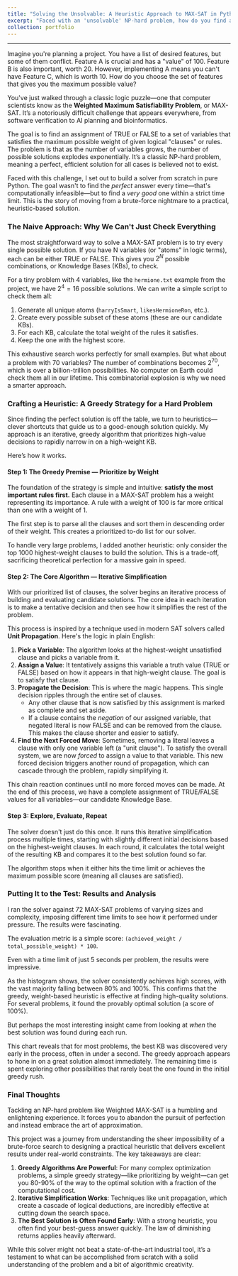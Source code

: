 ```yaml
---
title: "Solving the Unsolvable: A Heuristic Approach to MAX-SAT in Python"
excerpt: "Faced with an 'unsolvable' NP-hard problem, how do you find a great answer when the perfect one is out of reach? This post details the journey of building a Weighted MAX-SAT solver from scratch in Python. I explore why brute-force solutions fail spectacularly and break down the design of a greedy, iterative heuristic that quickly hones in on high-quality solutions under tight time constraints. Dive into the strategy, the results, and the lessons learned from tackling a classic combinatorial nightmare."
collection: portfolio
---
```



-----

Imagine you're planning a project. You have a list of desired features, but some of them conflict. Feature A is crucial and has a "value" of 100. Feature B is also important, worth 20. However, implementing A means you can't have Feature C, which is worth 10. How do you choose the set of features that gives you the maximum possible value?

You've just walked through a classic logic puzzle—one that computer scientists know as the **Weighted Maximum Satisfiability Problem**, or MAX-SAT. It’s a notoriously difficult challenge that appears everywhere, from software verification to AI planning and bioinformatics.

The goal is to find an assignment of TRUE or FALSE to a set of variables that satisfies the maximum possible weight of given logical "clauses" or rules. The problem is that as the number of variables grows, the number of possible solutions explodes exponentially. It’s a classic NP-hard problem, meaning a perfect, efficient solution for all cases is believed not to exist.

Faced with this challenge, I set out to build a solver from scratch in pure Python. The goal wasn't to find the *perfect* answer every time—that's computationally infeasible—but to find a *very good* one within a strict time limit. This is the story of moving from a brute-force nightmare to a practical, heuristic-based solution.

### The Naive Approach: Why We Can't Just Check Everything

The most straightforward way to solve a MAX-SAT problem is to try every single possible solution. If you have N variables (or "atoms" in logic terms), each can be either TRUE or FALSE. This gives you $2^N$ possible combinations, or Knowledge Bases (KBs), to check.

For a tiny problem with 4 variables, like the `hermione.txt` example from the project, we have $2^4 = 16$ possible solutions. We can write a simple script to check them all:

1.  Generate all unique atoms (`harryIsSmart`, `likesHermioneRon`, etc.).
2.  Create every possible subset of these atoms (these are our candidate KBs).
3.  For each KB, calculate the total weight of the rules it satisfies.
4.  Keep the one with the highest score.

This exhaustive search works perfectly for small examples. But what about a problem with 70 variables? The number of combinations becomes $2^{70}$, which is over a billion-trillion possibilities. No computer on Earth could check them all in our lifetime. This combinatorial explosion is why we need a smarter approach.

### Crafting a Heuristic: A Greedy Strategy for a Hard Problem

Since finding the perfect solution is off the table, we turn to heuristics—clever shortcuts that guide us to a good-enough solution quickly. My approach is an iterative, greedy algorithm that prioritizes high-value decisions to rapidly narrow in on a high-weight KB.

Here’s how it works.

#### Step 1: The Greedy Premise — Prioritize by Weight

The foundation of the strategy is simple and intuitive: **satisfy the most important rules first.** Each clause in a MAX-SAT problem has a weight representing its importance. A rule with a weight of 100 is far more critical than one with a weight of 1.

The first step is to parse all the clauses and sort them in descending order of their weight. This creates a prioritized to-do list for our solver.

To handle very large problems, I added another heuristic: only consider the top 1000 highest-weight clauses to build the solution. This is a trade-off, sacrificing theoretical perfection for a massive gain in speed.

#### Step 2: The Core Algorithm — Iterative Simplification

With our prioritized list of clauses, the solver begins an iterative process of building and evaluating candidate solutions. The core idea in each iteration is to make a tentative decision and then see how it simplifies the rest of the problem.

This process is inspired by a technique used in modern SAT solvers called **Unit Propagation**. Here's the logic in plain English:

1.  **Pick a Variable**: The algorithm looks at the highest-weight unsatisfied clause and picks a variable from it.
2.  **Assign a Value**: It tentatively assigns this variable a truth value (TRUE or FALSE) based on how it appears in that high-weight clause. The goal is to satisfy that clause.
3.  **Propagate the Decision**: This is where the magic happens. This single decision ripples through the entire set of clauses.
      * Any other clause that is now satisfied by this assignment is marked as complete and set aside.
      * If a clause contains the *negation* of our assigned variable, that negated literal is now FALSE and can be removed from the clause. This makes the clause shorter and easier to satisfy.
4.  **Find the Next Forced Move**: Sometimes, removing a literal leaves a clause with only one variable left (a "unit clause"). To satisfy the overall system, we are now *forced* to assign a value to that variable. This new forced decision triggers another round of propagation, which can cascade through the problem, rapidly simplifying it.

This chain reaction continues until no more forced moves can be made. At the end of this process, we have a complete assignment of TRUE/FALSE values for all variables—our candidate Knowledge Base.

#### Step 3: Explore, Evaluate, Repeat

The solver doesn't just do this once. It runs this iterative simplification process multiple times, starting with slightly different initial decisions based on the highest-weight clauses. In each round, it calculates the total weight of the resulting KB and compares it to the best solution found so far.

The algorithm stops when it either hits the time limit or achieves the maximum possible score (meaning all clauses are satisfied).

### Putting It to the Test: Results and Analysis

I ran the solver against 72 MAX-SAT problems of varying sizes and complexity, imposing different time limits to see how it performed under pressure. The results were fascinating.

The evaluation metric is a simple score: `(achieved_weight / total_possible_weight) * 100`.

Even with a time limit of just 5 seconds per problem, the results were impressive.

As the histogram shows, the solver consistently achieves high scores, with the vast majority falling between 80% and 100%. This confirms that the greedy, weight-based heuristic is effective at finding high-quality solutions. For several problems, it found the provably optimal solution (a score of 100%).

But perhaps the most interesting insight came from looking at *when* the best solution was found during each run.

This chart reveals that for most problems, the best KB was discovered very early in the process, often in under a second. The greedy approach appears to hone in on a great solution almost immediately. The remaining time is spent exploring other possibilities that rarely beat the one found in the initial greedy rush.

### Final Thoughts

Tackling an NP-hard problem like Weighted MAX-SAT is a humbling and enlightening experience. It forces you to abandon the pursuit of perfection and instead embrace the art of approximation.

This project was a journey from understanding the sheer impossibility of a brute-force search to designing a practical heuristic that delivers excellent results under real-world constraints. The key takeaways are clear:

1.  **Greedy Algorithms Are Powerful**: For many complex optimization problems, a simple greedy strategy—like prioritizing by weight—can get you 80-90% of the way to the optimal solution with a fraction of the computational cost.
2.  **Iterative Simplification Works**: Techniques like unit propagation, which create a cascade of logical deductions, are incredibly effective at cutting down the search space.
3.  **The Best Solution is Often Found Early**: With a strong heuristic, you often find your best-guess answer quickly. The law of diminishing returns applies heavily afterward.

While this solver might not beat a state-of-the-art industrial tool, it’s a testament to what can be accomplished from scratch with a solid understanding of the problem and a bit of algorithmic creativity.
